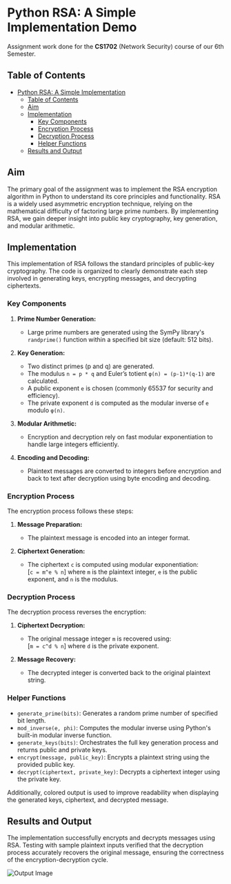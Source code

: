 # Python RSA: A Simple Implementation Demo

Assignment work done for the **CS1702** (Network Security) course of our 6th Semester.

## Table of Contents

- [Python RSA: A Simple Implementation](#python-rsa-a-simple-implementation)
  - [Table of Contents](#table-of-contents)
  - [Aim](#aim)
  - [Implementation](#implementation)
    - [Key Components](#key-components)
    - [Encryption Process](#encryption-process)
    - [Decryption Process](#decryption-process)
    - [Helper Functions](#helper-functions)
  - [Results and Output](#results-and-output)

## Aim

The primary goal of the assignment was to implement the RSA encryption algorithm in Python to understand its core principles and functionality. RSA is a widely used asymmetric encryption technique, relying on the mathematical difficulty of factoring large prime numbers. By implementing RSA, we gain deeper insight into public key cryptography, key generation, and modular arithmetic.

## Implementation

This implementation of RSA follows the standard principles of public-key cryptography. The code is organized to clearly demonstrate each step involved in generating keys, encrypting messages, and decrypting ciphertexts.

### Key Components

1. **Prime Number Generation:** 
   - Large prime numbers are generated using the SymPy library's `randprime()` function within a specified bit size (default: 512 bits).
   
2. **Key Generation:**
   - Two distinct primes (p and q) are generated.
   - The modulus `n = p * q` and Euler’s totient `φ(n) = (p-1)*(q-1)` are calculated.
   - A public exponent `e` is chosen (commonly 65537 for security and efficiency).
   - The private exponent `d` is computed as the modular inverse of `e` modulo `φ(n)`.

3. **Modular Arithmetic:**
   - Encryption and decryption rely on fast modular exponentiation to handle large integers efficiently.

4. **Encoding and Decoding:**
   - Plaintext messages are converted to integers before encryption and back to text after decryption using byte encoding and decoding.

### Encryption Process

The encryption process follows these steps:

1. **Message Preparation:**  
   - The plaintext message is encoded into an integer format.

2. **Ciphertext Generation:**  
   - The ciphertext `c` is computed using modular exponentiation:  
     \[`c = m^e % n`\]
   where `m` is the plaintext integer, `e` is the public exponent, and `n` is the modulus.

### Decryption Process

The decryption process reverses the encryption:

1. **Ciphertext Decryption:**  
   - The original message integer `m` is recovered using:  
     \[`m = c^d % n`\]
   where `d` is the private exponent.

2. **Message Recovery:**  
   - The decrypted integer is converted back to the original plaintext string.

### Helper Functions

- `generate_prime(bits)`: Generates a random prime number of specified bit length.
- `mod_inverse(e, phi)`: Computes the modular inverse using Python's built-in modular inverse function.
- `generate_keys(bits)`: Orchestrates the full key generation process and returns public and private keys.
- `encrypt(message, public_key)`: Encrypts a plaintext string using the provided public key.
- `decrypt(ciphertext, private_key)`: Decrypts a ciphertext integer using the private key.

Additionally, colored output is used to improve readability when displaying the generated keys, ciphertext, and decrypted message.

## Results and Output

The implementation successfully encrypts and decrypts messages using RSA. Testing with sample plaintext inputs verified that the decryption process accurately recovers the original message, ensuring the correctness of the encryption-decryption cycle.

![Output Image](Output%20Image.png)
